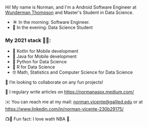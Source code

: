 Hi! My name is Norman, and I'm a Android Software Engineer at <a href="https://xumak.com/" target="_blank">Wunderman Thompson</a> and Master's Student in Data Science. 
- ☀️ In the morning: Software Engineer.
- 🌃 In the evening: Data Science Student 

### My 2021 stack 👨‍💻:
- 📱 Kotlin for Mobile development
- 📱 Java for Mobile development
- 🧪 Python for Data Science
- 🧪 R for Data Science
- 🤓 Math, Statistics and Computer Science for Data Science

👯 I’m looking to collaborate on any fun projects!

📝 I regulary write articles on https://normanaspx.medium.com/

✉️ You can reach me at my mail: norman.vicente@galiled.edu or at https://www.linkedin.com/in/norman-vicente-230b29175/

📺🎥 Fun fact: I love wath NBA 🏀. 
